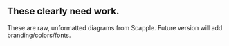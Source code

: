 ## These clearly need work.

These are raw, unformatted diagrams from Scapple. Future version will add branding/colors/fonts.
